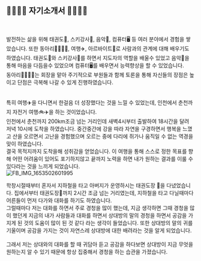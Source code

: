 ## :bookmark_tabs::bookmark_tabs::bookmark_tabs::bookmark_tabs: 자기소개서 :bookmark_tabs::bookmark_tabs::bookmark_tabs::bookmark_tabs:


<br><br>발전하는 삶을 위해 태권도:martial_arts_uniform:, 스키강사:ski:, 음악:musical_note:, 컴퓨터:desktop_computer: 등 여러 분야에서 경험을 쌓았습니다.
또한 동아리:family_man_man_girl_boy:, 여행:airplane:, 아르바이트:briefcase:로 사람과의 관계에 대해 배우기도 하였습니다.
    태권도:martial_arts_uniform:와 스키강사:ski:를 하면서 지도자의 역할을 배울수 있었고 음악:musical_note:을 통해 마음을 다듬을수 있었으며 컴퓨터:desktop_computer:를 배우면서 능력향상을 할 수 있었습니다.
    <br>동아리:family_man_man_girl_boy:는 회장을 맡아 주기적으로 부원들과 함께 토론을 통해 자신들의 장점은 높이고 단점은 극복해 나갈 수 있게 진행하였습니다.
    <br><br><br>특히 여행:airplane:을 다니면서 한걸음 더 성장했다는 것을 느낄 수 있었는데, 인천에서 춘천까지 자전거 여행:bike::airplane:을 하는 것이었습니다.
    <br>인천에서 춘천까지 200km조금 넘는 거리인데
    새벽4시부터 출발하여 18시간을 달려 저녁 10시에 도착을 하였습니다. 중간중간에 강을 따라 자연을 구경하면서 행복을 느꼈고 산을 오르면서 고난을 경험했으며 오르는 중에 
    다리에 쥐가나 움직일 수 없는 역경을 맞이 하였습니다. <br>결국 목적지까지 도착을해 성취감을 얻었습니다.
    이 여행을 통해 스스로 정한 목표를 향해 어떤 어려움이 있어도 포기하지않고 끝까지 노력을 하면 내가 원하는 결과를 이룰 수 있다라는 것을 느끼게 되었습니다.
    <br>![FB_IMG_1653502601995](https://user-images.githubusercontent.com/104967318/170338564-34bd754e-e942-40f9-90f6-50bc9349c7a3.jpg)

    
   
   
   학창시절때부터 혼자서 지하철을 타고 아버지가 운영하시는 태권도장 :martial_arts_uniform:을 다녔었습니다. 집에서부터 태권도장:martial_arts_uniform:까지 2시간 조금 넘는 거리였는데,
    지하철을 타고 다닐때마다 어른들이 먼저 다가와 대화를 하기도 하였습니다. <br>그럴때마다 저는 대화를 하면서 주로 경청을 많이 했는데, 지금 생각하면
    그때 경청을 많이 했던게 지금의 내가 사람들과 대화를 하면서 상대방의 말의 경청을 하면서 공감을 가지게 된 것의 도움이 많이 된 것 같다 라는 생각이     들었습니다. 
    또한 상대방의 말의 귀를 기울이며 공감을 가지는 것이 자연스레 상대방에 대한 배려라는 것을 알게 되었습니다.  
    <br>그래서 저는 상대와의 대화를 할 때 귀담아 듣고 공감을 하다보면 상대방이 지금 무엇을 원하는지 알 수 있기 때문에 항상 집중해서 경청을 하는 습관을 가졌습니다.
    
   

    
    
